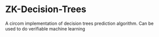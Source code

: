 # ZK-Decision-Trees

A circom  implementation of decision trees prediction algorithm. Can be used to do verifiable machine learning
